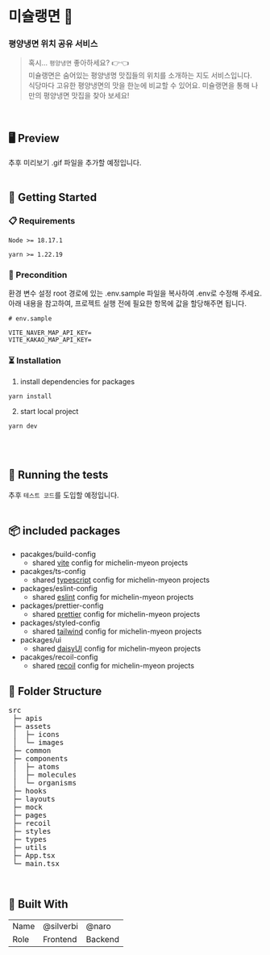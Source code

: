 <h1>미슐랭면 🍜</h1>
<h3>평양냉면 위치 공유 서비스</h3>

<blockquote>혹시... <code>평양냉면</code> 좋아하세요? 👉👈<br/>
미슐랭면은 숨어있는 평양냉명 맛집들의 위치를 소개하는 지도 서비스입니다.<br/>식당마다 고유한 평양냉면의 맛을 한눈에 비교할 수 있어요. 미슐랭면을 통해 나만의 평양냉면 맛집을 찾아 보세요!</blockquote>
<br/>

## 🖥️ Preview

추후 미리보기 .gif 파일을 추가할 예정입니다.
<br/>
<br/>

## 🏁 Getting Started

### 📋 Requirements

```
Node >= 18.17.1

yarn >= 1.22.19
```

### 💫 Precondition

환경 변수 설정
root 경로에 있는 .env.sample 파일을 복사하여 .env로 수정해 주세요.<br/>
아래 내용을 참고하여, 프로젝트 실행 전에 필요한 항목에 값을 할당해주면 됩니다.

```
# env.sample

VITE_NAVER_MAP_API_KEY=
VITE_KAKAO_MAP_API_KEY=
```

### ⏳ Installation

1. install dependencies for packages

```
yarn install
```

2. start local project

```
yarn dev
```

<br/>
<br/>

## 🚗 Running the tests

추후 `테스트 코드`를 도입할 예정입니다.
<br/>
<br/>

## 📦 included packages

- pacakges/build-config
  - shared [vite](https://ko.vitejs.dev) config for michelin-myeon projects
- pacakges/ts-config
  - shared [typescript](https://www.typescriptlang.org/) config for michelin-myeon projects
- packages/eslint-config
  - shared [eslint](https://eslint.org/) config for michelin-myeon projects
- packages/prettier-config
  - shared [prettier](https://prettier.io/) config for michelin-myeon projects
- packages/styled-config
  - shared [tailwind](https://tailwindcss.com/) config for michelin-myeon projects
- packages/ui
  - shared [daisyUI](https://daisyui.com/) config for michelin-myeon projects
- pacakges/recoil-config
  - shared [recoil](https://recoiljs.org/ko/) config for michelin-myeon projects
    <br/>

## 📁 Folder Structure

<pre>
src
 ├─ apis
 ├─ assets
 │  ├─ icons
 │  └─ images
 ├─ common
 ├─ components
 │  ├─ atoms
 │  ├─ molecules
 │  └─ organisms
 ├─ hooks
 ├─ layouts
 ├─ mock
 ├─ pages
 ├─ recoil
 ├─ styles
 ├─ types
 ├─ utils
 ├─ App.tsx
 └─ main.tsx
</pre>
<br/>

## 🧱 Built With

<table>
  <tr>
    <td>Name</td>
    <td>@silverbi</td>
    <td>@naro</td>
  </tr>
  <tr>
    <td>Role</td>
    <td>Frontend</td>
    <td>Backend</td>
  </tr>
</table>
